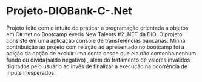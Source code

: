 # Projeto-DIOBank-C-.Net
Projeto feito com o intuito de praticar a programação orientada a objetos em C#.net no Bootcamp everis New Talents #2 .NET da DIO. O projeto consiste em uma aplicação console de transferências bancárias. Minha contribuição ao projeto com relação ao apresentado no bootcamp foi a adição da opção de excluir uma conta desde que ela não contenha nenhum fundo ou dívida(saldo negativo) , além do tratamento de valores inválidos digitados pelo usuário ao invés de finalizar a execução na ocorrência de inputs inesperados.
